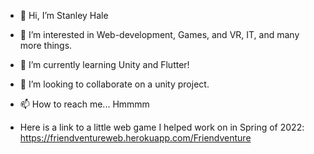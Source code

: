 - 👋 Hi, I’m Stanley Hale
- 👀 I’m interested in Web-development, Games, and VR, IT, and many more things.
- 🌱 I’m currently learning Unity and Flutter!
- 💞️ I’m looking to collaborate on a unity project.
- 📫 How to reach me... Hmmmm

- Here is a link to a little web game I helped work on in Spring of 2022: https://friendventureweb.herokuapp.com/Friendventure

<!---
StanleyCHale/StanleyCHale is a ✨ special ✨ repository because its `README.md` (this file) appears on your GitHub profile.
You can click the Preview link to take a look at your changes.
--->
